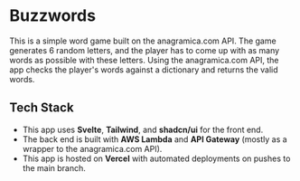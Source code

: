 # Buzzwords

This is a simple word game built on the anagramica.com API. The game generates 6 random letters, and the player has to come up with as many words as possible with these letters. Using the anagramica.com API, the app checks the player's words against a dictionary and returns the valid words.

## Tech Stack

- This app uses **Svelte**, **Tailwind**, and **shadcn/ui** for the front end.
- The back end is built with **AWS Lambda** and **API Gateway** (mostly as a wrapper to the anagramica.com API).
- This app is hosted on **Vercel** with automated deployments on pushes to the main branch.
